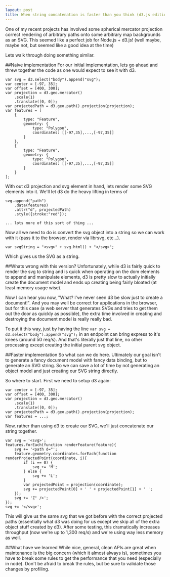 ```yaml
---
layout: post
title: When string concatenation is faster than you think (d3.js edition)
---
```

One of my recent projects has involved some spherical mercator projection correct rendering of arbitrary paths onto some arbitrary map backgrounds as an SVG. This seemed like a perfect job for Node.js + d3.js! (well maybe, maybe not, but seemed like a good idea at the time)

Lets walk through doing something similar.

##Naive implementation
For our initial implementation, lets go ahead and threw together the code as one would expect to see it with d3.

    var svg = d3.select("body").append("svg");
    var center = [-97, 35];
    var offset = [400, 300];
    var projection = d3.geo.mercator()
        .scale(1)
        .translate([0, 0]);
	var projectedPath = d3.geo.path().projection(projection);
    var features = [
        { 
            type: "Feature",
            geometry: {
                type: "Polygon",
                coordinates: [[-97,35],...,[-97,35]]
            }
        },
        { 
            type: "Feature",
            geometry: {
                type: "Polygon",
                coordinates: [[-97,35],...,[-97,35]]
            }
        }
    ];
    
With out d3 projection and svg element in hand, lets render some SVG elements into it.  We\'ll let d3 do the heavy lifting in terms of 

    svg.append("path")
    	.data(features)
    	.attr("d", projectedPath)
        .style({stroke:"red"});
        
    ... lots more of this sort of thing ...
    
Now all we need to do is convert the svg object into a string so we can work with it (pass it to the browser, render via librsvg, etc...).

    var svgString = "<svg>" + svg.html() + "</svg>";

Which gives us the SVG as a string.

##Whats wrong with this version?
Unfortunately, while d3 is fairly quick to render the svg to string and is quick when operating on the dom elements to append and manipulate elements, d3 is pretty slow to actually initially create the document model and ends up creating being fairly bloated (at least memory usage wise).

Now I can hear you now, \"What? I\'ve never seen d3 be slow just to create a document!\". And you may well be correct for applications in the browser, but for this case (a web server that generates SVGs and tries to get them out the door as quickly as possible), the extra time involved in creating and destroying the document model is really really bad. 

To put it this way, just by having the line `var svg = d3.select("body").append("svg");` in an endpoint can bring express to it\'s knees (around 50 req/s). And that\'s literally just that line, no other processing except creating the initial parent svg object.

##Faster implementation
So what can we do here. Ultimately our goal isn\'t to generate a fancy document model with fancy data binding, but to generate an SVG string. So we can save a lot of time by not generating an object model and just creating our SVG string directly.

So where to start. First we need to setup d3 again:

    var center = [-97, 35];
    var offset = [400, 300];
    var projection = d3.geo.mercator()
        .scale(1)
        .translate([0, 0]);
    var projectedPath = d3.geo.path().projection(projection);
    var features = ...;
    
Now, rather than using d3 to create our SVG, we\'ll just concatenate our string together.

    var svg = '<svg>';
    features.forEach(function renderFeature(feature){
        svg += '<path d="';
        feature.geometry.coordinates.forEach(function renderProjectedPoint(coordinate, i){
            if (i == 0) {
                svg += 'M';
            } else {
                svg += 'L';
            }
            var projectedPoint = projection(coordinate);
            svg += projectedPoint[0] + ' ' + projectedPoint[1] + ' ';
        });
        svg += 'Z" />';
    });
    svg += '</svg>';
    
This will give us the same svg that we got before with the correct projected paths (essentially what d3 was doing for us except we skip all of the extra object stuff created by d3). After some testing, this dramatically increases throughput (now we\'re up to 1,300 req/s) and we\'re using way less memory as well.

##What have we learned
While nice, general, clean APIs are great when maintenance is the big concern (which it almost always is), sometimes you have to break some rules to get the performance that you need (especially in node). Don\'t be afraid to break the rules, but be sure to validate those changes by profiling.
    
    